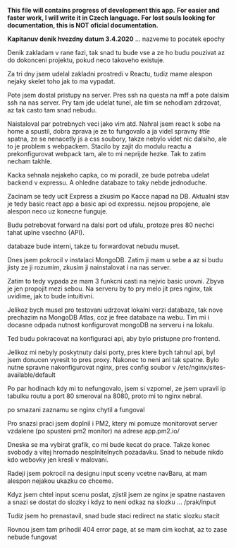 **This file will contains progress of development this app.**
**For easier and faster work, I will write it in Czech language.**
**For lost souls looking for documentation, this is NOT oficial documentation.**

**Kapitanuv denik hvezdny datum 3.4.2020**
... nazveme to pocatek epochy

Denik zakladam v rane fazi,
tak snad tu bude vse a ze ho budu pouzivat az do dokonceni projektu,
pokud neco takoveho existuje.

Za tri dny jsem udelal zakladni prostredi v Reactu, 
tudiz mame alespon nejaky skelet toho jak to ma vypadat.

Pote jsem dostal pristupy na server.
Pres ssh na questa na mff a pote dalsim ssh na nas server.
Pry tam jde udelat tunel, ale tim se nehodlam zdrzovat,
az tak casto tam snad nebudu.

Naistaloval par potrebnych veci jako vim atd.
Nahral jsem react k sobe na home a spustil,
dobra zprava je ze to fungovalo a ja videl spravny *title*
spatna, ze se nenacetly js a css soubory, takze 
nebylo videt nic dalsiho, ale to je problem s webpackem.
Stacilo by zajit do modulu reactu a prekonfigurovat webpack tam,
ale to mi neprijde hezke. Tak to zatim necham takhle.

Kacka sehnala nejakeho capka, co mi poradil, ze
bude potreba udelat backend v expressu.
A ohledne databaze to taky nebde jednoduche.

Zacinam se tedy ucit Express a zkusim po Kacce napad na DB.
Aktualni stav je tedy basic react app a basic api od expressu.
nejsou propojene, ale alespon neco uz konecne funguje.

Budu potrebovat forward na dalsi port od ufalu, protoze pres 80
nechci tahat uplne vsechno (API).

databaze bude interni, takze tu forwardovat nebudu muset.



Dnes jsem pokrocil v instalaci MongoDB.
Zatim ji mam u sebe a az si budu jisty ze ji rozumim,
zkusim ji nainstalovat i na nas server.

Zatim to tedy vypada ze mam 3 funkcni casti na nejvic basic urovni.
Zbyva je jen propojit mezi sebou.
Na serveru by to pry melo jit pres nginx, tak uvidime, jak to bude intuitivni.



Jelikoz bych musel pro testovani udrzovat lokalni verzi databaze,
tak nove prechazim na MongoDB Atlas, coz je free databaze na webu.
Tim mi i docasne odpada nutnost konfigurovat mongoDB na serveru i na lokalu.

Ted budu pokracovat na konfiguraci api, aby bylo pristupne pro frontend.



Jelikoz mi nebyly poskytnuty dalsi porty, pres ktere bych tahnul api,
byl jsem donucen vyresit to pres proxy.
Nakonec to neni ani tak spatne.
Bylo nutne spravne nakonfigurovat nginx, pres config soubor v
/etc/nginx/sites-available/default

Po par hodinach kdy mi to nefungovalo, jsem si vzpomel, ze jsem upravil 
ip tabulku routu a port 80 smeroval na 8080, proto mi to nginx nebral.

po smazani zaznamu se nginx chytil a fungoval

Pro snazsi praci jsem doplnil i PM2, ktery mi pomuze
monitorovat server vzdalene (po spusteni pm2 monitor)
na adrese app.pm2.io/


Dneska se ma vybirat grafik, co mi bude kecat do prace.
Takze konec svobody a vitej hromado nesplnitelnych pozadavku.
Snad to nebude nikdo kdo webovky jen kresli v malovani.

Radeji jsem pokrocil na designu input sceny vcetne navBaru,
at mam alespon nejakou ukazku co chceme.

Kdyz jsem chtel input scenu poslat, zjistil jsem ze nginx je
spatne nastaven a snazi se dostat do slozky i kdyz
to neni odkaz na slozku ... /prak/input

Tudiz jsem ho prenastavil, snad bude staci redirect na static slozku stacit

Rovnou jsem tam prihodil 404 error page,
at se mam cim kochat, az to zase nebude fungovat
